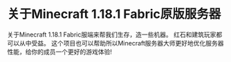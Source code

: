 # 关于Minecraft 1.18.1 Fabric原版服务器
关于Minecraft 1.18.1 Fabric服端来帮我们生存，造一些机器。 红石和建筑玩家都可以从中受益。 这个项目也可以帮助所以Minecraft服务器大师更好地优化服务器性能，给你的成员一个更好的游戏体验!  
